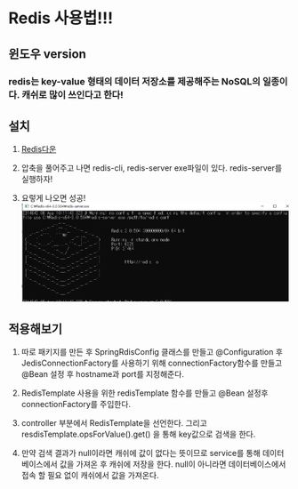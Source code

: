 Redis 사용법!!!
=======================
윈도우 version
-----------------------
### redis는 key-value 형태의 데이터 저장소를 제공해주는 NoSQL의 일종이다. 캐쉬로 많이 쓰인다고 한다!

## 설치
1. [Redis다운](https://github.com/microsoftarchive/redis/releases/tag/win-3.0.504)

2. 압축을 풀어주고 나면 redis-cli, redis-server exe파일이 있다. redis-server를 실행하자!

3. 요렇게 나오면 성공!
![redis_server](./img/redis_server.PNG)


## 적용해보기

1. 따로 패키지를 만든 후 SpringRdisConfig 클래스를 만들고 @Configuration 후 JedisConnectionFactory를 사용하기 위해
connectionFactory함수를 만들고 @Bean 설정 후 hostname과 port를 지정해준다.

2. RedisTemplate 사용을 위한 redisTemplate 함수를 만들고 @Bean 설정후 connectionFactory를 주입한다.

3. controller 부분에서 RedisTemplate을 선언한다. 그리고 resdisTemplate.opsForValue().get() 을 통해 key값으로 검색을 한다.

4. 만약 검색 결과가 null이라면 캐쉬에 값이 없다는 뜻이므로 service를 통해 데이터베이스에서 값을 가져온 후 캐쉬에 저장을 한다. null이
아니라면 데이터베이스에서 접속 할 필요 없이 캐쉬에서 값을 가져온다.

